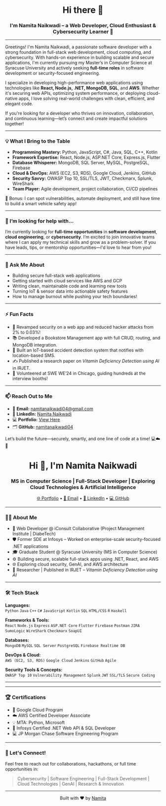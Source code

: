 <h1 align="center">Hi there 👋</h1>
<h3 align="center">I'm Namita Naikwadi – a Web Developer, Cloud Enthusiast & Cybersecurity Learner 🚀</h3>

---

Greetings! I'm Namita Naikwadi, a passionate software developer with a strong foundation in full-stack web development, cloud computing, and cybersecurity. With hands-on experience in building scalable and secure applications, I'm currently pursuing my Master’s in Computer Science at Syracuse University and actively seeking **full-time roles** in software development or security-focused engineering.

I specialize in developing high-performance web applications using technologies like **React, Node.js, .NET, MongoDB, SQL**, and **AWS**. Whether it's securing web APIs, optimizing system performance, or deploying cloud-native apps, I love solving real-world challenges with clean, efficient, and elegant code.

If you're looking for a developer who thrives on innovation, collaboration, and continuous learning—let’s connect and create impactful solutions together!

---

### 💡 What I Bring to the Table

- **Programming Mastery:** Python, JavaScript, C#, Java, SQL, C++, Kotlin  
- **Framework Expertise:** React, Node.js, ASP.NET Core, Express.js, Flutter  
- **Database Whisperer:** MongoDB, SQL Server, MySQL, PostgreSQL, Firebase  
- **Cloud & DevOps:** AWS (EC2, S3, RDS), Google Cloud, Jenkins, GitHub  
- **Security Savvy:** OWASP Top 10, SSL/TLS, JWT, Checkmarx, Splunk, WireShark  
- **Team Player:** Agile development, project collaboration, CI/CD pipelines

🌟 Bonus: I can spot vulnerabilities, automate deployment, and still have time to build a smart vehicle safety app!

---

### 🤔 I’m looking for help with...

I’m currently looking for **full-time opportunities** in **software development**, **cloud engineering**, or **cybersecurity**. I’m excited to join innovative teams where I can apply my technical skills and grow as a problem-solver. If you have leads, tips, or mentorship opportunities—I'd love to hear from you!

---

### 💬 Ask Me About

- Building secure full-stack web applications
- Getting started with cloud services like AWS and GCP
- Writing clean, maintainable code and learning new tools
- Turning IoT & sensor data into actionable safety features
- How to manage burnout while pushing your tech boundaries!

---

### ⚡ Fun Facts

- 🔐 Revamped security on a web app and reduced hacker attacks from 2% to 0.03%!
- 📚 Developed a Bookstore Management app with full CRUD, routing, and MongoDB integration.
- 🚗 Built an IoT-based accident detection system that notifies with location-based SMS.
- ✍️ Published a research paper on *Vitamin Deficiency Detection using AI* in IRJET.
- 🎤 Volunteered at SWE WE’24 in Chicago, guiding hundreds at the interview booths!

---

### 📫 Reach Out to Me

- 📧 **Email:** namitanaikwadi04@gmail.com  
- 🔗 **LinkedIn:** [Namita Naikwadi](https://www.linkedin.com/in/namita-naikwadi/)  
- 💻 **Portfolio:** [View Here](https://namitanaikwadi04.github.io/Portfolio/)  
- 🗂️ **GitHub:** [namitanaikwadi04](https://github.com/namitanaikwadi04)

Let’s build the future—securely, smartly, and one line of code at a time! 💻☁️🔐


<!--
**namitanaikwadi04/namitanaikwadi04** is a ✨ _special_ ✨ repository because its `README.md` (this file) appears on your GitHub profile.

Here are some ideas to get you started:

- 🔭 I’m currently working on ...
- 🌱 I’m currently learning ...
- 👯 I’m looking to collaborate on ...
- 🤔 I’m looking for help with ...
- 💬 Ask me about ...
- 📫 How to reach me: ...
- 😄 Pronouns: ...
- ⚡ Fun fact: ...
-->
<h1 align="center">Hi 👋, I'm Namita Naikwadi</h1>
<h3 align="center">MS in Computer Science | Full-Stack Developer | Exploring Cloud Technologies & Artificial Intelligence </h3>

<p align="center">
  <a href="https://namitanaikwadi04.github.io/Portfolio/" target="_blank">🌐 Portfolio</a> •
  <a href="mailto:namitanaikwadi04@gmail.com">📧 Email</a> •
  <a href="https://www.linkedin.com/in/namita-naikwadi/" target="_blank">🔗 LinkedIn</a> •
  <a href="https://github.com/namitanaikwadi04" target="_blank">💻 GitHub</a>
</p>

---

### 👩‍💻 About Me

- 💼 Web Developer @ iConsult Collaborative (Project Management Institute | DiabeTech)
- 🛡️ Former SDE at Infosys – Worked on enterprise-scale security-focused .NET applications
- 🎓 Graduate Student @ Syracuse University (MS in Computer Science)
- ⚙️ Building secure, scalable full-stack apps using .NET, React, and AWS
- 🌐 Exploring cloud security, GenAI, and AWS architecture
- 📝 Researcher | Published in IRJET – *Vitamin Deficiency Detection using AI*

---

### 🛠️ Tech Stack

**Languages:**  
`Python` `Java` `C++` `C#` `JavaScript` `Kotlin` `SQL` `HTML/CSS` `R` `Haskell`

**Frameworks & Tools:**  
`React` `Node.js` `Express` `ASP.NET Core` `Flutter` `Firebase` `Postman` `JIRA` `SumoLogic` `WireShark` `Checkmarx` `SoapUI`

**Databases:**  
`MongoDB` `MySQL` `SQL Server` `PostgreSQL` `Firebase Realtime DB`

**DevOps & Cloud:**  
`AWS (EC2, S3, RDS)` `Google Cloud` `Jenkins` `GitHub` `Agile`

**Security Tools & Concepts:**  
`OWASP Top 10` `Vulnerability Management` `Splunk` `JWT` `SSL/TLS` `Secure Coding`

---

<!--### 📊 GitHub Stats

<p align="center">
  <img src="https://github-readme-stats.vercel.app/api?username=namitanaikwadi04&show_icons=true&theme=radical" alt="namita stats"/>
  <br/>
  <img src="https://github-readme-streak-stats.herokuapp.com/?user=namitanaikwadi04&theme=radical" alt="namita streak"/>
</p>-->

---


### 🏆 Certifications

- 🏅 Google Cloud Program
- ☁️ AWS Certified Developer Associate
- 💡 MTA: Python, Microsoft
- 🧩 Infosys Certified .NET Web API & SQL Developer
- 💻 JP Morgan Chase Software Engineering Program

---

### 🤝 Let's Connect!

Feel free to reach out for collaborations, hackathons, or full time opportunities in:
> Cybersecurity | Software Engineering | Full-Stack Development | Cloud Technologies | GenAI | Research & Innovation

---

<p align="center">
  Built with ❤️ by <a href="https://github.com/namitanaikwadi04">Namita</a>
</p>
